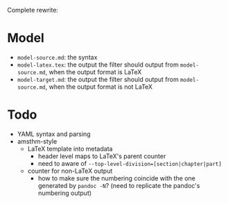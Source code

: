 Complete rewrite:

# Model

- `model-source.md`: the syntax
- `model-latex.tex`: the output the filter should output from `model-source.md`, when the output format is LaTeX
- `model-target.md`: the output the filter should output from `model-source.md`, when the output format is not LaTeX

# Todo

- YAML syntax and parsing
- amsthm-style
	- LaTeX template into metadata
		- header level maps to LaTeX's parent counter
		- need to aware of `--top-level-division=[section|chapter|part]`
	- counter for non-LaTeX output
		- how to make sure the numbering coincide with the one generated by `pandoc -N`? (need to replicate the pandoc's numbering output)
